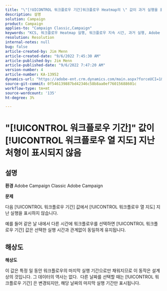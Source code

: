```yaml
---
title: "\"[!UICONTROL 워크플로우 기간]워크플로우 Heatmap의 \" 값이 과거 실행을 표시하지 않습니다."
description: 설명
solution: Campaign
product: Campaign
applies-to: "Campaign Classic,Campaign"
keywords: "KCS, 워크플로우 Heatmap 실행, 워크플로우 지속 시간, 과거 실행, Adobe Campaign"
resolution: Resolution
internal-notes: null
bug: false
article-created-by: Jim Menn
article-created-date: "9/6/2022 7:45:30 AM"
article-published-by: Jim Menn
article-published-date: "9/6/2022 7:47:20 AM"
version-number: 4
article-number: KA-13952
dynamics-url: "https://adobe-ent.crm.dynamics.com/main.aspx?forceUCI=1&pagetype=entityrecord&etn=knowledgearticle&id=026920e0-b72d-ed11-9db1-0022480866ad"
source-git-commit: 0f546139887bd42346c58b8aa0ef76015688601c
workflow-type: tm+mt
source-wordcount: '135'
ht-degree: 3%

---
```


# &quot;[!UICONTROL 워크플로우 기간]&quot; 값이 [!UICONTROL 워크플로우 열 지도] 지난 처형이 표시되지 않음

## 설명


<b>환경</b>
Adobe Campaign Classic Adobe Campaign

<b>문제</b>

다음 [!UICONTROL 워크플로우 기간] 값에서 [!UICONTROL 워크플로우 열 지도] 지난 실행을 표시하지 않습니다.

예를 들어 같은 날 내에서 다른 시간에 워크플로우를 선택하면 [!UICONTROL 워크플로우 기간] 값은 선택한 실행 시간과 관계없이 동일하게 유지됩니다.


## 해상도


<b>해상도</b>

이 값은 특정 일 동안 워크플로우의 마지막 실행 기간으로만 채워지므로 이 동작은 설계상의 것입니다.
그 데이터의 역사는 없다. 
다른 날짜를 선택할 때는 [!UICONTROL 워크플로우 기간] 은 변경되지만, 해당 날짜의 마지막 실행 기간만 표시됩니다.


